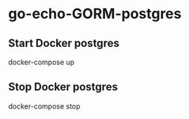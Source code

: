 # go-echo-GORM-postgres

## Start Docker postgres

docker-compose up

## Stop Docker postgres

docker-compose stop